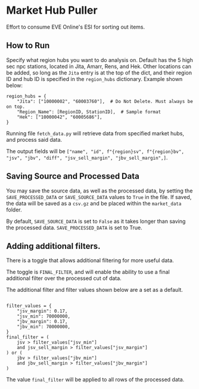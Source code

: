 # Market Hub Puller

Effort to consume EVE Online's ESI for sorting out items.
## How to Run
Specify what region hubs you want to do analysis on. Default has the 5 high sec npc stations, located in Jita, Amarr, Rens, and Hek. Other locations can be added, so long as the `Jita` entry is at the top of the dict, and their region ID and hub ID is specified in the `region_hubs` dictionary. Example shown below:


```python3
region_hubs = {
    "Jita": ["10000002", "60003760"],  # Do Not Delete. Must always be on top.
    "Region_Name": [RegionID, StationID],  # Sample format
    "Hek": ["10000042", "60005686"],
}
```

Running file `fetch_data.py` will retrieve data from specified market hubs, and process said data.

The output fields will be `["name", "id", f"{region}sv", f"{region}bv", "jsv", "jbv", "diff", "jsv_sell_margin", "jbv_sell_margin",]`.

## Saving Source and Processed Data

You may save the source data, as well as the processed data, by setting the `SAVE_PROCESSED_DATA` or `SAVE_SOURCE_DATA` values to `True` in the file. If saved, the data will be saved as a `csv.gz` and be placed within the `market_data` folder.

By default, `SAVE_SOURCE_DATA` is set to `False` as it takes longer than saving the processed data. `SAVE_PROCESSED_DATA` is set to True.

## Adding additional filters.
There is a toggle that allows additional filtering for more useful data.

The toggle is `FINAL_FILTER`, and will enable the ability to use a final additional filter over the processed cut of data.

The additional filter and filter values shown below are a set as a default.

```python3

filter_values = {
    "jsv_margin": 0.17,
    "jsv_min": 70000000,
    "jbv_margin": 0.17,
    "jbv_min": 70000000,
}
final_filter = (
    jsv > filter_values["jsv_min"]
    and jsv_sell_margin > filter_values["jsv_margin"]
) or (
    jbv > filter_values["jbv_min"]
    and jbv_sell_margin > filter_values["jbv_margin"]
)
```

The value `final_filter` will be applied to all rows of the processed data.

